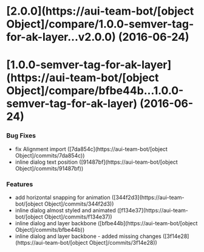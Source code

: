 <a name="2.0.0"></a>
# [2.0.0](https://aui-team-bot/[object Object]/compare/1.0.0-semver-tag-for-ak-layer...v2.0.0) (2016-06-24)



<a name="1.0.0-semver-tag-for-ak-layer"></a>
# [1.0.0-semver-tag-for-ak-layer](https://aui-team-bot/[object Object]/compare/bfbe44b...1.0.0-semver-tag-for-ak-layer) (2016-06-24)


### Bug Fixes

* fix Alignment import ([7da854c](https://aui-team-bot/[object Object]/commits/7da854c))
* inline dialog text position ([91487bf](https://aui-team-bot/[object Object]/commits/91487bf))


### Features

* add horizontal snapping for animation ([344f2d3](https://aui-team-bot/[object Object]/commits/344f2d3))
* inline dialog almost styled and animated ([f134e37](https://aui-team-bot/[object Object]/commits/f134e37))
* inline dialog and layer backbone ([bfbe44b](https://aui-team-bot/[object Object]/commits/bfbe44b))
* inline dialog and layer backbone - added missing changes ([3f14e28](https://aui-team-bot/[object Object]/commits/3f14e28))



